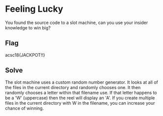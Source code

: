 # Feeling Lucky

You found the source code to a slot machine, can you use your insider knowledge to win big?

## Flag

acsc18{JACKPOT!!}

## Solve
The slot machine uses a custom random number generator. It looks at all of the files in the current directory and
randomly chooses one. It then randomly chooses a letter within that filename use. If that letter happens to be a 'W'
(uppercase) then the reel will display an 'A'. If you create multiple files in the current directory with W in the
filename, you can increase your chance of winning.
